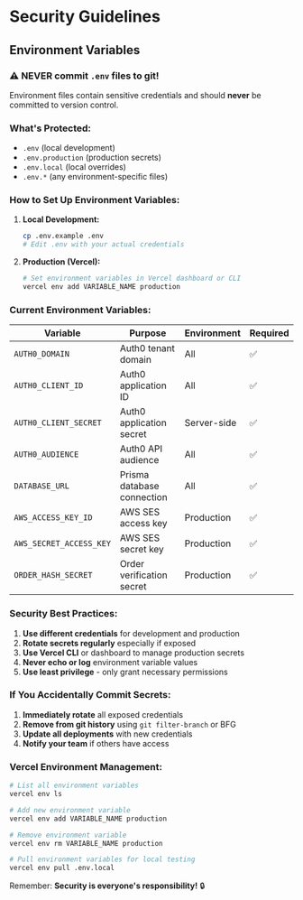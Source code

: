 # Security Guidelines

## Environment Variables

### ⚠️ NEVER commit `.env` files to git!

Environment files contain sensitive credentials and should **never** be committed to version control.

### What's Protected:
- `.env` (local development)
- `.env.production` (production secrets)
- `.env.local` (local overrides)
- `.env.*` (any environment-specific files)

### How to Set Up Environment Variables:

1. **Local Development:**
   ```bash
   cp .env.example .env
   # Edit .env with your actual credentials
   ```

2. **Production (Vercel):**
   ```bash
   # Set environment variables in Vercel dashboard or CLI
   vercel env add VARIABLE_NAME production
   ```

### Current Environment Variables:

| Variable | Purpose | Environment | Required |
|----------|---------|-------------|----------|
| `AUTH0_DOMAIN` | Auth0 tenant domain | All | ✅ |
| `AUTH0_CLIENT_ID` | Auth0 application ID | All | ✅ |
| `AUTH0_CLIENT_SECRET` | Auth0 application secret | Server-side | ✅ |
| `AUTH0_AUDIENCE` | Auth0 API audience | All | ✅ |
| `DATABASE_URL` | Prisma database connection | All | ✅ |
| `AWS_ACCESS_KEY_ID` | AWS SES access key | Production | ✅ |
| `AWS_SECRET_ACCESS_KEY` | AWS SES secret key | Production | ✅ |
| `ORDER_HASH_SECRET` | Order verification secret | Production | ✅ |

### Security Best Practices:

1. **Use different credentials** for development and production
2. **Rotate secrets regularly** especially if exposed
3. **Use Vercel CLI** or dashboard to manage production secrets
4. **Never echo or log** environment variable values
5. **Use least privilege** - only grant necessary permissions

### If You Accidentally Commit Secrets:

1. **Immediately rotate** all exposed credentials
2. **Remove from git history** using `git filter-branch` or BFG
3. **Update all deployments** with new credentials
4. **Notify your team** if others have access

### Vercel Environment Management:

```bash
# List all environment variables
vercel env ls

# Add new environment variable
vercel env add VARIABLE_NAME production

# Remove environment variable  
vercel env rm VARIABLE_NAME production

# Pull environment variables for local testing
vercel env pull .env.local
```

Remember: **Security is everyone's responsibility!** 🔒